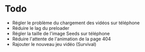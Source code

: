 # Todo
- Régler le problème du chargement des vidéos sur téléphone
- Réduire le lag du preloader
- Régler la taille de l'image Seeds sur téléphone
- Réduire l'attente de l'animation de la page 404
- Rajouter le nouveau jeu vidéo (Survival)

